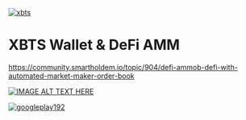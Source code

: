 [![xbts](https://snapcraft.io/xbts/badge.svg)](https://snapcraft.io/xbts)

# XBTS Wallet &amp; DeFi AMM

https://community.smartholdem.io/topic/904/defi-ammob-defi-with-automated-market-maker-order-book

[![IMAGE ALT TEXT HERE](https://img.youtube.com/vi/GwyvSnNiorc/0.jpg)](https://youtu.be/GwyvSnNiorc?list=PLVJLCymNSYyquMrdNDQfqoKOHvGqm07L7)

[![googleplay192](https://user-images.githubusercontent.com/9394904/62034254-56551b00-b1f6-11e9-9e71-7d8e5c7564e3.png)](https://play.google.com/store/apps/details?id=io.xbts.app)
